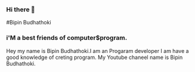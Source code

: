 ### Hi there 👋

<!--
**BipinBudhathoki01/BipinBudhathoki01** is a ✨ _special_ ✨ repository because its `README.md` (this file) appears on your GitHub profile.

Here are some ideas to get you started:

- 🔭 I’m currently working on ...
- 🌱 I’m currently learning ...
- 👯 I’m looking to collaborate on ...
- 🤔 I’m looking for help with ...
- 💬 Ask me about ...
- 📫 How to reach me: ...
- 😄 Pronouns: ...
- ⚡ Fun fact: ...
-->
#Bipin Budhathoki
### i'M a best friends of computer$program.
<p>Hey my name is Bipin Budhathoki.I am an Progaram developer I am have a  good knowledge of creting program. My Youtube chaneel name is Bipin Budhathoki.
